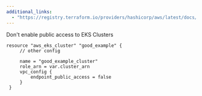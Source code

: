 ```yaml
---
additional_links: 
  - "https://registry.terraform.io/providers/hashicorp/aws/latest/docs/resources/eks_cluster#endpoint_public_access"
---
```


Don't enable public access to EKS Clusters

```hcl
resource "aws_eks_cluster" "good_example" {
     // other config 
 
     name = "good_example_cluster"
     role_arn = var.cluster_arn
     vpc_config {
         endpoint_public_access = false
     }
 }
```
